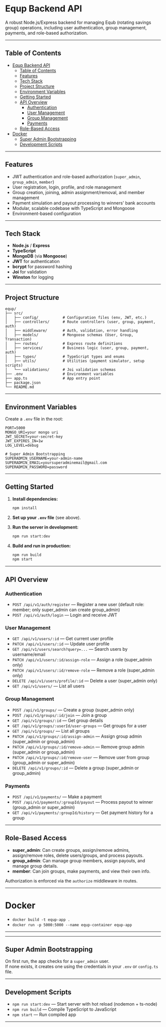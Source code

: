 # Equp Backend API

A robust Node.js/Express backend for managing Equb (rotating savings group) operations, including user authentication, group management, payments, and role-based authorization.

---

## Table of Contents

- [Equp Backend API](#equp-backend-api)
  - [Table of Contents](#table-of-contents)
  - [Features](#features)
  - [Tech Stack](#tech-stack)
  - [Project Structure](#project-structure)
  - [Environment Variables](#environment-variables)
  - [Getting Started](#getting-started)
  - [API Overview](#api-overview)
    - [Authentication](#authentication)
    - [User Management](#user-management)
    - [Group Management](#group-management)
    - [Payments](#payments)
  - [Role-Based Access](#role-based-access)
- [Docker](#docker)
  - [Super Admin Bootstrapping](#super-admin-bootstrapping)
  - [Development Scripts](#development-scripts)

---

## Features

- JWT authentication and role-based authorization (`super_admin`, `group_admin`, `member`)
- User registration, login, profile, and role management
- Group creation, joining, admin assignment/removal, and member management
- Payment simulation and payout processing to winners' bank accounts
- Modular, scalable codebase with TypeScript and Mongoose
- Environment-based configuration

---

## Tech Stack

- **Node.js** / **Express**
- **TypeScript**
- **MongoDB** (via **Mongoose**)
- **JWT** for authentication
- **bcrypt** for password hashing
- **Joi** for validation
- **Winston** for logging

---

## Project Structure

```
equp/
├── src/
│   ├── config/           # Configuration files (env, JWT, etc.)
│   ├── controllers/      # Route controllers (user, group, payment, auth)
│   ├── middleware/       # Auth, validation, error handling
│   ├── models/           # Mongoose schemas (User, Group, Transaction)
│   ├── routes/           # Express route definitions
│   ├── services/         # Business logic (user, group, payment, auth)
│   ├── types/            # TypeScript types and enums
│   ├── utils/            # Utilities (payment simulator, setup scripts)
│   └── validations/      # Joi validation schemas
├── .env                  # Environment variables
├── app.ts                # App entry point
├── package.json
└── README.md
```

---

## Environment Variables

Create a `.env` file in the root:

```
PORT=5000
MONGO_URI=your mongo uri
JWT_SECRET=your-secret-key
JWT_EXPIRES_IN=1w
LOG_LEVEL=debug

# Super Admin Bootstrapping
SUPERADMIN_USERNAME=your-admin-name
SUPERADMIN_EMAIL=yoursuperadminemail@gmail.com
SUPERADMIN_PASSWORD=password
```

---

## Getting Started

1. **Install dependencies:**

   ```sh
   npm install
   ```

2. **Set up your `.env` file** (see above).

3. **Run the server in development:**

   ```sh
   npm run start:dev
   ```

4. **Build and run in production:**
   ```sh
   npm run build
   npm start
   ```

---

## API Overview

### Authentication

- `POST /api/v1/auth/register` — Register a new user (default role: member; only super_admin can create group_admin)
- `POST /api/v1/auth/login` — Login and receive JWT

### User Management

- `GET /api/v1/users/:id` — Get current user profile
- `PATCH /api/v1/users/:id` — Update user profile
- `GET /api/v1/users/search?query=...` — Search users by username/email
- `PATCH /api/v1/users/:id/assign-role` — Assign a role (super_admin only)
- `PATCH /api/v1/users/:id/remove-role` — Remove a role (super_admin only)
- `DELETE /api/v1/users/profile/:id` — Delete a user (super_admin only)
- `GET /api/v1/users/` — List all users

### Group Management

- `POST /api/v1/groups/` — Create a group (super_admin only)
- `POST /api/v1/groups/:id/join` — Join a group
- `GET /api/v1/groups/:id` — Get group details
- `GET /api/v1/groups/:userId/user-groups` — Get groups for a user
- `GET /api/v1/groups/` — List all groups
- `PATCH /api/v1/groups/:id/assign-admin` — Assign group admin (super_admin or group_admin)
- `PATCH /api/v1/groups/:id/remove-admin` — Remove group admin (super_admin or group_admin)
- `PATCH /api/v1/groups/:id/remove-user` — Remove user from group (group_admin or super_admin)
- `DELETE /api/v1/groups/:id` — Delete a group (super_admin or group_admin)

### Payments

- `POST /api/v1/payments/` — Make a payment
- `POST /api/v1/payments/:groupId/payout` — Process payout to winner (group_admin or super_admin)
- `GET /api/v1/payments/:groupId/history` — Get payment history for a group

---

## Role-Based Access

- **super_admin**: Can create groups, assign/remove admins, assign/remove roles, delete users/groups, and process payouts.
- **group_admin**: Can manage group members, assign payouts, and manage group details.
- **member**: Can join groups, make payments, and view their own info.

Authorization is enforced via the `authorize` middleware in routes.

---

# Docker

- `docker build -t equp-app .`
- `docker run -p 5000:5000 --name equp-container equp-app`

---

---

## Super Admin Bootstrapping

On first run, the app checks for a `super_admin` user.  
If none exists, it creates one using the credentials in your `.env` or `config.ts` file.

---

## Development Scripts

- `npm run start:dev` — Start server with hot reload (nodemon + ts-node)
- `npm run build` — Compile TypeScript to JavaScript
- `npm start` — Run compiled app

---
